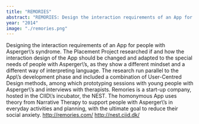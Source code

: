 ```yaml
---
title: "REMORIES"
abstract: "REMORIES: Design the interaction requirements of an App for people with Asperger's syndrome"
year: "2014"
image: "./remories.png"
---
```

Designing the interaction requirements of an App for people with Asperger\’s syndrome. The Placement Project researched if and how the interaction design of the App should be changed and adapted to the special needs of people with Asperger\’s, as they show a different mindset and a different way of interpreting language. The research run parallel to the App\’s development phase and included a combination of User-Centred Design methods, among which prototyping sessions with young people with Asperger\’s and interviews with therapists.
Remories is a start-up company, hosted in the CIID\’s incubator, the NEST. The homonymous App uses theory from Narrative Therapy to support people with Asperger\’s in everyday activities and planning, with the ultimate goal to reduce their social anxiety.
http://remories.com/
http://nest.ciid.dk/